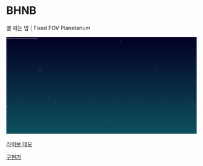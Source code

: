 # BHNB
별 헤는 밤 | Fixed FOV Planetarium

![](/asset/demo.png)

[라이브 데모](https://pngwna.github.io/showcase/bhnb/)

[구현기](https://pngwna.github.io/dev/planetarium/0) 
